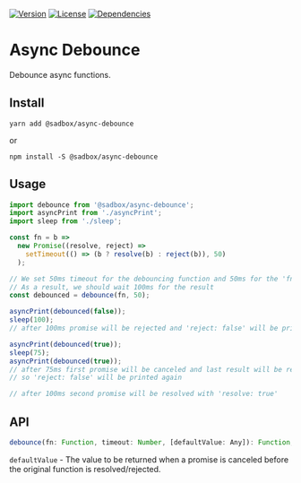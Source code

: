 [![Version](https://badgen.net/npm/v/@sadbox/async-debounce)](https://www.npmjs.com/package/@sadbox/async-debounce) [![License](https://badgen.net/npm/license/@sadbox/async-debounce)](https://www.npmjs.com/package/@sadbox/async-debounce) [![Dependencies](https://badgen.net/david/dep/strayiker/async-debounce)](https://www.npmjs.com/package/@sadbox/async-debounce)

# Async Debounce

Debounce async functions.

## Install

`yarn add @sadbox/async-debounce`

or

`npm install -S @sadbox/async-debounce`

## Usage

```javascript
import debounce from '@sadbox/async-debounce';
import asyncPrint from './asyncPrint';
import sleep from './sleep';

const fn = b =>
  new Promise((resolve, reject) =>
    setTimeout(() => (b ? resolve(b) : reject(b)), 50)
  );

// We set 50ms timeout for the debouncing function and 50ms for the 'fn' function
// As a result, we should wait 100ms for the result
const debounced = debounce(fn, 50);

asyncPrint(debounced(false));
sleep(100);
// after 100ms promise will be rejected and 'reject: false' will be printed

asyncPrint(debounced(true));
sleep(75);
asyncPrint(debounced(true));
// after 75ms first promise will be canceled and last result will be repeated
// so 'reject: false' will be printed again

// after 100ms second promise will be resolved with 'resolve: true'
```

## API

```javascript
debounce(fn: Function, timeout: Number, [defaultValue: Any]): Function;
```

`defaultValue` - The value to be returned when a promise is canceled before the original function is resolved/rejected.
